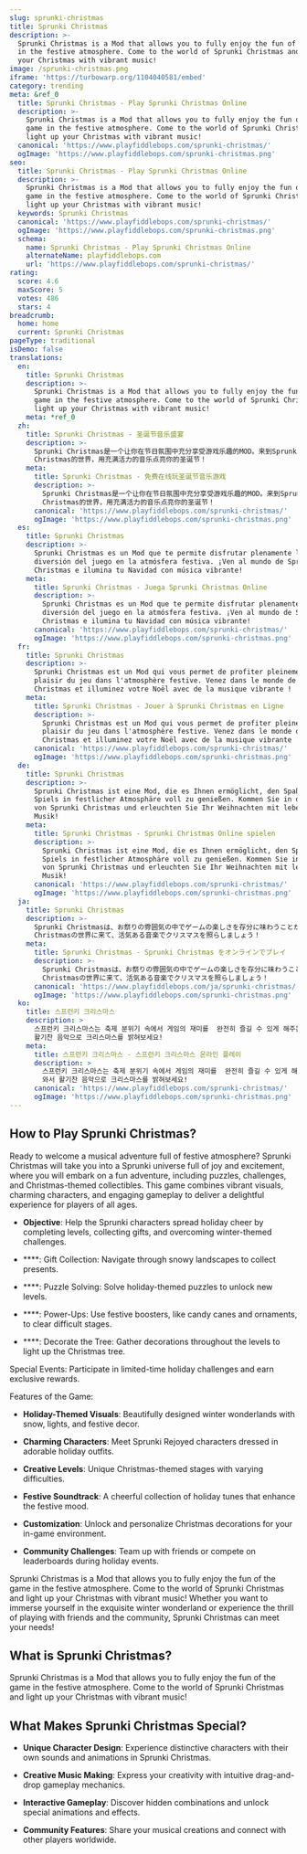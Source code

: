 ```yaml
---
slug: sprunki-christmas
title: Sprunki Christmas
description: >-
  Sprunki Christmas is a Mod that allows you to fully enjoy the fun of the game
  in the festive atmosphere. Come to the world of Sprunki Christmas and light up
  your Christmas with vibrant music!
image: /sprunki-christmas.png
iframe: 'https://turbowarp.org/1104040581/embed'
category: trending
meta: &ref_0
  title: Sprunki Christmas - Play Sprunki Christmas Online
  description: >-
    Sprunki Christmas is a Mod that allows you to fully enjoy the fun of the
    game in the festive atmosphere. Come to the world of Sprunki Christmas and
    light up your Christmas with vibrant music!
  canonical: 'https://www.playfiddlebops.com/sprunki-christmas/'
  ogImage: 'https://www.playfiddlebops.com/sprunki-christmas.png'
seo:
  title: Sprunki Christmas - Play Sprunki Christmas Online
  description: >-
    Sprunki Christmas is a Mod that allows you to fully enjoy the fun of the
    game in the festive atmosphere. Come to the world of Sprunki Christmas and
    light up your Christmas with vibrant music!
  keywords: Sprunki Christmas
  canonical: 'https://www.playfiddlebops.com/sprunki-christmas/'
  ogImage: 'https://www.playfiddlebops.com/sprunki-christmas.png'
  schema:
    name: Sprunki Christmas - Play Sprunki Christmas Online
    alternateName: playfiddlebops.com
    url: 'https://www.playfiddlebops.com/sprunki-christmas/'
rating:
  score: 4.6
  maxScore: 5
  votes: 486
  stars: 4
breadcrumb:
  home: home
  current: Sprunki Christmas
pageType: traditional
isDemo: false
translations:
  en:
    title: Sprunki Christmas
    description: >-
      Sprunki Christmas is a Mod that allows you to fully enjoy the fun of the
      game in the festive atmosphere. Come to the world of Sprunki Christmas and
      light up your Christmas with vibrant music!
    meta: *ref_0
  zh:
    title: Sprunki Christmas - 圣诞节音乐盛宴
    description: >-
      Sprunki Christmas是一个让你在节日氛围中充分享受游戏乐趣的MOD。来到Sprunki
      Christmas的世界，用充满活力的音乐点亮你的圣诞节！
    meta:
      title: Sprunki Christmas - 免费在线玩圣诞节音乐游戏
      description: >-
        Sprunki Christmas是一个让你在节日氛围中充分享受游戏乐趣的MOD。来到Sprunki
        Christmas的世界，用充满活力的音乐点亮你的圣诞节！
      canonical: 'https://www.playfiddlebops.com/sprunki-christmas/'
      ogImage: 'https://www.playfiddlebops.com/sprunki-christmas.png'
  es:
    title: Sprunki Christmas
    description: >-
      Sprunki Christmas es un Mod que te permite disfrutar plenamente la
      diversión del juego en la atmósfera festiva. ¡Ven al mundo de Sprunki
      Christmas e ilumina tu Navidad con música vibrante!
    meta:
      title: Sprunki Christmas - Juega Sprunki Christmas Online
      description: >-
        Sprunki Christmas es un Mod que te permite disfrutar plenamente la
        diversión del juego en la atmósfera festiva. ¡Ven al mundo de Sprunki
        Christmas e ilumina tu Navidad con música vibrante!
      canonical: 'https://www.playfiddlebops.com/sprunki-christmas/'
      ogImage: 'https://www.playfiddlebops.com/sprunki-christmas.png'
  fr:
    title: Sprunki Christmas
    description: >-
      Sprunki Christmas est un Mod qui vous permet de profiter pleinement du
      plaisir du jeu dans l'atmosphère festive. Venez dans le monde de Sprunki
      Christmas et illuminez votre Noël avec de la musique vibrante !
    meta:
      title: Sprunki Christmas - Jouer à Sprunki Christmas en Ligne
      description: >-
        Sprunki Christmas est un Mod qui vous permet de profiter pleinement du
        plaisir du jeu dans l'atmosphère festive. Venez dans le monde de Sprunki
        Christmas et illuminez votre Noël avec de la musique vibrante !
      canonical: 'https://www.playfiddlebops.com/sprunki-christmas/'
      ogImage: 'https://www.playfiddlebops.com/sprunki-christmas.png'
  de:
    title: Sprunki Christmas
    description: >-
      Sprunki Christmas ist eine Mod, die es Ihnen ermöglicht, den Spaß des
      Spiels in festlicher Atmosphäre voll zu genießen. Kommen Sie in die Welt
      von Sprunki Christmas und erleuchten Sie Ihr Weihnachten mit lebendiger
      Musik!
    meta:
      title: Sprunki Christmas - Sprunki Christmas Online spielen
      description: >-
        Sprunki Christmas ist eine Mod, die es Ihnen ermöglicht, den Spaß des
        Spiels in festlicher Atmosphäre voll zu genießen. Kommen Sie in die Welt
        von Sprunki Christmas und erleuchten Sie Ihr Weihnachten mit lebendiger
        Musik!
      canonical: 'https://www.playfiddlebops.com/sprunki-christmas/'
      ogImage: 'https://www.playfiddlebops.com/sprunki-christmas.png'
  ja:
    title: Sprunki Christmas
    description: >-
      Sprunki Christmasは、お祭りの雰囲気の中でゲームの楽しさを存分に味わうことができるModです。 Sprunki
      Christmasの世界に来て、活気ある音楽でクリスマスを照らしましょう！
    meta:
      title: Sprunki Christmas - Sprunki Christmas をオンラインでプレイ
      description: >-
        Sprunki Christmasは、お祭りの雰囲気の中でゲームの楽しさを存分に味わうことができるModです。 Sprunki
        Christmasの世界に来て、活気ある音楽でクリスマスを照らしましょう！
      canonical: 'https://www.playfiddlebops.com/ja/sprunki-christmas/'
      ogImage: 'https://www.playfiddlebops.com/sprunki-christmas.png'
  ko:
    title: 스프런키 크리스마스
    description: >
      스프런키 크리스마스는 축제 분위기 속에서 게임의 재미를  완전히 즐길 수 있게 해주는 모드입니다. 스프런키 크리스마스의  세계에 와서
      활기찬 음악으로 크리스마스를 밝혀보세요!
    meta:
      title: 스프런키 크리스마스 - 스프런키 크리스마스 온라인 플레이
      description: >
        스프런키 크리스마스는 축제 분위기 속에서 게임의 재미를  완전히 즐길 수 있게 해주는 모드입니다. 스프런키 크리스마스의  세계에
        와서 활기찬 음악으로 크리스마스를 밝혀보세요!
      canonical: 'https://www.playfiddlebops.com/sprunki-christmas/'
      ogImage: 'https://www.playfiddlebops.com/sprunki-christmas.png'
---
```


## How to Play Sprunki Christmas?

Ready to welcome a musical adventure full of festive atmosphere? Sprunki Christmas will take you into a Sprunki universe full of joy and excitement, where you will embark on a fun adventure, including puzzles, challenges, and Christmas-themed collectibles. This game combines vibrant visuals, charming characters, and engaging gameplay to deliver a delightful experience for players of all ages.

- **Objective**: Help the Sprunki characters spread holiday cheer by completing levels, collecting gifts, and overcoming winter-themed challenges.

- ****: Gift Collection: Navigate through snowy landscapes to collect presents.

- ****: Puzzle Solving: Solve holiday-themed puzzles to unlock new levels.

- ****: Power-Ups: Use festive boosters, like candy canes and ornaments, to clear difficult stages.

- ****: Decorate the Tree: Gather decorations throughout the levels to light up the Christmas tree.

Special Events: Participate in limited-time holiday challenges and earn exclusive rewards.

Features of the Game:

- **Holiday-Themed Visuals**: Beautifully designed winter wonderlands with snow, lights, and festive decor.

- **Charming Characters**: Meet Sprunki Rejoyed characters dressed in adorable holiday outfits.

- **Creative Levels**: Unique Christmas-themed stages with varying difficulties.

- **Festive Soundtrack**: A cheerful collection of holiday tunes that enhance the festive mood.

- **Customization**: Unlock and personalize Christmas decorations for your in-game environment.

- **Community Challenges**: Team up with friends or compete on leaderboards during holiday events.

Sprunki Christmas is a Mod that allows you to fully enjoy the fun of the game in the festive atmosphere. Come to the world of Sprunki Christmas and light up your Christmas with vibrant music! Whether you want to immerse yourself in the exquisite winter wonderland or experience the thrill of playing with friends and the community, Sprunki Christmas can meet your needs!

## What is Sprunki Christmas?

Sprunki Christmas is a Mod that allows you to fully enjoy the fun of the game in the festive atmosphere. Come to the world of Sprunki Christmas and light up your Christmas with vibrant music!

## What Makes Sprunki Christmas Special?

- **Unique Character Design**: Experience distinctive characters with their own sounds and animations in Sprunki Christmas.

- **Creative Music Making**: Express your creativity with intuitive drag-and-drop gameplay mechanics.

- **Interactive Gameplay**: Discover hidden combinations and unlock special animations and effects.

- **Community Features**: Share your musical creations and connect with other players worldwide.
